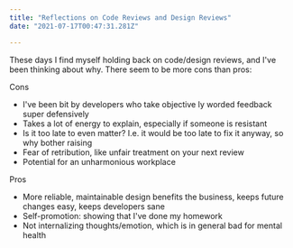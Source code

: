 ```yaml
---
title: "Reflections on Code Reviews and Design Reviews"
date: "2021-07-17T00:47:31.281Z"

---
```


These days I find myself holding back on code/design reviews, 
and I've been thinking about why. There seem to be more cons than pros:


Cons

- I've been bit by developers who take objective ly worded feedback super defensively
- Takes a lot of energy to explain, especially if someone is resistant 
- Is it too late to even matter? I.e. it would be too late to fix it anyway, so why bother raising
- Fear of retribution, like unfair treatment on your next review
- Potential for an unharmonious workplace

Pros

- More reliable, maintainable design benefits the business, keeps future changes 
easy, keeps developers sane
- Self-promotion: showing that I've done my homework
- Not internalizing thoughts/emotion, which is in general bad for mental health  